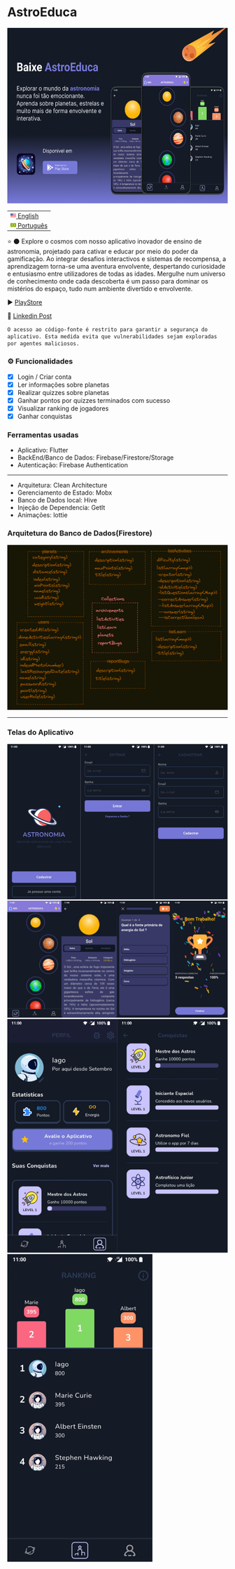 # AstroEduca

<img src="https://github.com/IagoAntunes/AstroEduca/blob/main/assets/PostLinkedin.png" alt="Logo" height="400">

<table align="right">
 <tr><td><a href="README.md"><img src="https://github.com/IagoAntunes/IagoAntunes/blob/master/images/us-flag.png" height="13"> English</a></td></tr>
 <tr><td><a href="README_pt.md"><img src="https://github.com/IagoAntunes/IagoAntunes/blob/master/images/br-flag.png" height="13"> Português</a></td></tr>
</table>

:star: :new_moon: Explore o cosmos com nosso aplicativo inovador de ensino de astronomia, projetado para cativar e educar por meio do poder da gamificação. Ao integrar desafios interactivos e sistemas de recompensa, a aprendizagem torna-se uma aventura envolvente, despertando curiosidade e entusiasmo entre utilizadores de todas as idades. Mergulhe num universo de conhecimento onde cada descoberta é um passo para dominar os mistérios do espaço, tudo num ambiente divertido e envolvente.

:arrow_forward: [PlayStore](https://play.google.com/store/apps/details?id=com.astro.astroeduca)

:large_blue_circle: [Linkedin Post](https://www.linkedin.com/posts/iagoaferreira_flutter-firebase-playstore-activity-7114972385014874113-pv_E?utm_source=share&utm_medium=member_desktop)

```
O acesso ao código-fonte é restrito para garantir a segurança do aplicativo. Esta medida evita que vulnerabilidades sejam exploradas por agentes maliciosos.
```

### ⚙️ Funcionalidades

- [x] Login / Criar conta
- [x] Ler informações sobre planetas
- [x] Realizar quizzes sobre planetas
- [x] Ganhar pontos por quizzes terminados com sucesso
- [X] Visualizar ranking de jogadores
- [X] Ganhar conquistas

### Ferramentas usadas

- Aplicativo: Flutter
- BackEnd/Banco de Dados: Firebase/Firestore/Storage
- Autenticação: Firebase Authentication
---
- Arquitetura: Clean Architecture
- Gerenciamento de Estado: Mobx
- Banco de Dados local: Hive
- Injeção de Dependencia: GetIt
- Animações: lottie

### Arquitetura do Banco de Dados(Firestore)
[<img alt="Databaser Architecture" src="https://github.com/IagoAntunes/AstroEduca/blob/main/assets/architecture_firestore.png"/>](FirestoreArchitecture)

---

### Telas do Aplicativo
[<img  alt="Warpnet"  src="https://github.com/IagoAntunes/AstroEduca/blob/main/assets/login.png"/>](Login)
[<img  alt="Warpnet"  src="https://github.com/IagoAntunes/AstroEduca/blob/main/assets/home.png"/>](Home)
[<img  alt="Warpnet"  src="https://github.com/IagoAntunes/AstroEduca/blob/main/assets/profile.png"/>](Profile)
[<img  alt="Warpnet"  src="https://github.com/IagoAntunes/AstroEduca/blob/main/assets/ranking.png"/>](Ranking)

